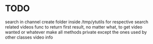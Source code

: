 # TODO

search in channel
create folder inside /tmp/ytutils for respective search
related videos
func to return first result, no matter what, to get video wanted or whatever
make all methods private except the ones used by other classes
video info